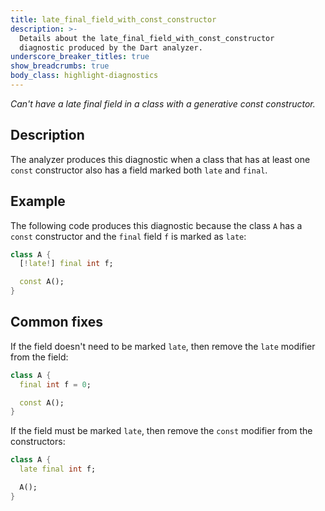 ```yaml
---
title: late_final_field_with_const_constructor
description: >-
  Details about the late_final_field_with_const_constructor
  diagnostic produced by the Dart analyzer.
underscore_breaker_titles: true
show_breadcrumbs: true
body_class: highlight-diagnostics
---
```


_Can't have a late final field in a class with a generative const constructor._

## Description

The analyzer produces this diagnostic when a class that has at least one
`const` constructor also has a field marked both `late` and `final`.

## Example

The following code produces this diagnostic because the class `A` has a
`const` constructor and the `final` field `f` is marked as `late`:

```dart
class A {
  [!late!] final int f;

  const A();
}
```

## Common fixes

If the field doesn't need to be marked `late`, then remove the `late`
modifier from the field:

```dart
class A {
  final int f = 0;

  const A();
}
```

If the field must be marked `late`, then remove the `const` modifier from
the constructors:

```dart
class A {
  late final int f;

  A();
}
```
